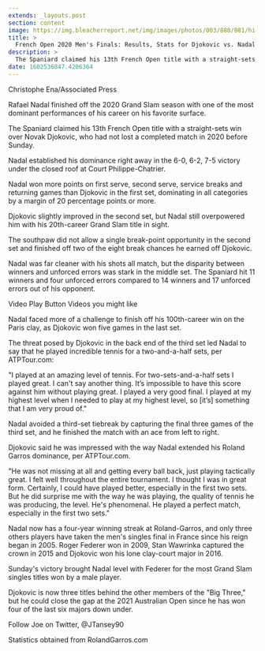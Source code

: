 ```yaml
--- 
extends: _layouts.post 
section: content 
image: https://img.bleacherreport.net/img/images/photos/003/888/081/hi-res-5df104cbe47b27266f2d9d28cbfb72ad_crop_exact.jpg?w=1200&h=1200&q=75 
title: > 
  French Open 2020 Men's Finals: Results, Stats for Djokovic vs. Nadal 
description: > 
  The Spaniard claimed his 13th French Open title with a straight-sets win over Novak Djokovic, who had not lost a completed match in 2020 before Sunday.Djokovic slightly improved in the second set, but Nadal still overpowered him with his 20th-career Grand Slam title in sight.For two-sets-and-a-half sets I played great.Roger Federer won in 2009, Stan Wawrinka captured the crown in 2015 and Djokovic won his lone clay-court major in 2016.Sunday's victory brought Nadal level with Federer for the most Grand Slam singles titles won by a male player. 
date: 1602536847.4206364 
--- 
```

Christophe Ena/Associated Press

Rafael Nadal finished off the 2020 Grand Slam season with one of the most dominant performances of his career on his favorite surface.

The Spaniard claimed his 13th French Open title with a straight-sets win over Novak Djokovic, who had not lost a completed match in 2020 before Sunday.

Nadal established his dominance right away in the 6-0, 6-2, 7-5 victory under the closed roof at Court Philippe-Chatrier.

Nadal won more points on first serve, second serve, service breaks and returning games than Djokovic in the first set, dominating in all categories by a margin of 20 percentage points or more.

Djokovic slightly improved in the second set, but Nadal still overpowered him with his 20th-career Grand Slam title in sight.

The southpaw did not allow a single break-point opportunity in the second set and finished off two of the eight break chances he earned off Djokovic.

Nadal was far cleaner with his shots all match, but the disparity between winners and unforced errors was stark in the middle set. The Spaniard hit 11 winners and four unforced errors compared to 14 winners and 17 unforced errors out of his opponent.

Video Play Button Videos you might like

Nadal faced more of a challenge to finish off his 100th-career win on the Paris clay, as Djokovic won five games in the last set.

The threat posed by Djokovic in the back end of the third set led Nadal to say that he played incredible tennis for a two-and-a-half sets, per ATPTour.com:

"I played at an amazing level of tennis. For two-sets-and-a-half sets I played great. I can't say another thing. It’s impossible to have this score against him without playing great. I played a very good final. I played at my highest level when I needed to play at my highest level, so [it’s] something that I am very proud of."

Nadal avoided a third-set tiebreak by capturing the final three games of the third set, and he finished the match with an ace from left to right.

Djokovic said he was impressed with the way Nadal extended his Roland Garros dominance, per ATPTour.com.

"He was not missing at all and getting every ball back, just playing tactically great. I felt well throughout the entire tournament. I thought I was in great form. Certainly, I could have played better, especially in the first two sets. But he did surprise me with the way he was playing, the quality of tennis he was producing, the level. He's phenomenal. He played a perfect match, especially in the first two sets."

Nadal now has a four-year winning streak at Roland-Garros, and only three others players have taken the men's singles final in France since his reign began in 2005. Roger Federer won in 2009, Stan Wawrinka captured the crown in 2015 and Djokovic won his lone clay-court major in 2016.

Sunday's victory brought Nadal level with Federer for the most Grand Slam singles titles won by a male player.

Djokovic is now three titles behind the other members of the "Big Three," but he could close the gap at the 2021 Australian Open since he has won four of the last six majors down under.

Follow Joe on Twitter, @JTansey90



Statistics obtained from RolandGarros.com

